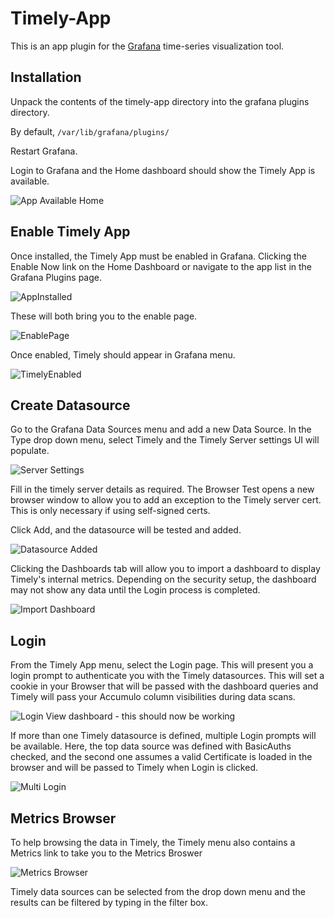# Timely-App

This is an app plugin for the [Grafana](http://grafana.org) time-series visualization tool.

## Installation

Unpack the contents of the timely-app directory into the grafana plugins directory.

By default, `/var/lib/grafana/plugins/`  

Restart Grafana.

Login to Grafana and the Home dashboard should show the Timely App is available.

![App Available Home](screencaps/AppAvailableHome.png)

## Enable Timely App

Once installed, the Timely App must be enabled in Grafana. Clicking the Enable Now
link on the Home Dashboard or navigate to the app list in the Grafana Plugins page.

![AppInstalled](screencaps/AppInstalled.png)

These will both bring you to the enable page.

![EnablePage](screencaps/EnableApp.png)

Once enabled, Timely should appear in Grafana menu.

![TimelyEnabled](screencaps/AppEnabled.png)

## Create Datasource

Go to the Grafana Data Sources menu and add a new Data Source. In the Type drop down menu, select Timely and the Timely Server settings UI will populate.

![Server Settings](screencaps/AddDatasource.png)

Fill in the timely server details as required. The Browser Test opens a new browser window to allow you to add an exception to the Timely server cert. This is only necessary if using self-signed certs.

Click Add, and the datasource will be tested and added.

![Datasource Added](screencaps/SavedDatasource.png)

Clicking the Dashboards tab will allow you to import a dashboard to display Timely's internal metrics. Depending on the security setup, the dashboard may not show any data until the Login process is completed.

![Import Dashboard](screencaps/ImportDashboard.png)

## Login

From the Timely App menu, select the Login page. This will present you a login prompt to authenticate you with the Timely datasources. This will set a cookie in your Browser
that will be passed with the dashboard queries and Timely will pass your Accumulo column visibilities during data scans.

![Login](screencaps/Login.png)
View dashboard - this should now be working

If more than one Timely datasource is defined, multiple Login prompts will be available. Here, the top data source was defined with BasicAuths checked, and the second one assumes a valid Certificate is loaded in the browser and will be passed to Timely when Login is clicked.

![Multi Login](srceencaps/MultiDatasourceLogin.png)

## Metrics Browser

To help browsing the data in Timely, the Timely menu also contains a Metrics link to take you to the Metrics Broswer

![Metrics Browser](screencaps/MetricsBrowser.png)

Timely data sources can be selected from the drop down menu and the results can be filtered by typing in the filter box.
